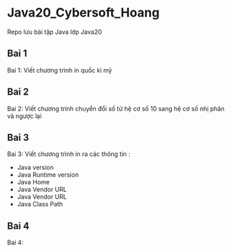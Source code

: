 # Java20_Cybersoft_Hoang
Repo lưu bài tập Java lớp Java20

## Bai 1
Bai 1: Viết chương trình in quốc kì mỹ 
## Bai 2 
Bai 2: Viết chương trình chuyển đổi số từ hệ cơ số 10 sang hệ cơ số nhị phân và ngược lại 
## Bai 3
Bai 3: Viết chương trình in ra các thông tin :
 - Java version 
 - Java Runtime version
 - Java Home 
 - Java Vendor URL
 - Java Vendor URL 
 - Java Class Path 
## Bai 4
Bai 4: 